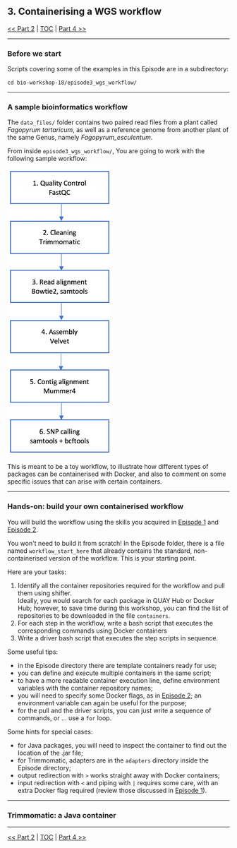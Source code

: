 ## 3. Containerising a WGS workflow

 [\<\< Part 2](https://github.com/PawseySC/bio-workshop-18/blob/master/2.fastqc.md)
 | [TOC](https://github.com/PawseySC/bio-workshop-18/blob/master/TableOfContents.md) |
 [Part 4 \>\>](https://github.com/PawseySC/bio-workshop-18/blob/master/4.hpc.md)
______

### Before we start
Scripts covering some of the examples in this Episode are in a subdirectory:

    cd bio-workshop-18/episode3_wgs_workflow/


---
### A sample bioinformatics workflow
The `data_files/` folder contains two paired read files from a plant called *Fagopyrum tartaricum*, as well as a reference genome from another plant of the same Genus, namely *Fagopyrum_esculentum*.

From inside `episode3_wgs_workflow/`, You are going to work with the following sample workflow:

![ep3_workflow_pic](episode3_wgs_workflow/workflow.png)


This is meant to be a toy workflow, to illustrate how different types of packages can be containerised with Docker, and also to comment on some specific issues that can arise with certain containers.


---
### Hands-on: build your own containerised workflow
You will build the workflow using the skills you acquired in [Episode 1](https://github.com/PawseySC/bio-workshop-18/blob/master/1.containers.md) and [Episode 2](https://github.com/PawseySC/bio-workshop-18/blob/master/2.fastqc.md).

You won't need to build it from scratch! In the Episode folder, there is a file named `workflow_start_here` that already contains the standard, non-containerised version of the workflow. This is your starting point.

Here are your tasks:
1. Identify all the container repositories required for the workflow and pull them using shifter.  
  Ideally, you would search for each package in QUAY Hub or Docker Hub; however, to save time during this workshop, you can find the list of repositories to be downloaded in the file `containers`.
2. For each step in the workflow, write a bash script that executes the corresponding commands using Docker containers
3. Write a driver bash script that executes the step scripts in sequence.

Some useful tips:
- in the Episode directory there are template containers ready for use;
- you can define and execute multiple containers in the same script;
- to have a more readable container execution line, define environment variables with the container repository names;
- you will need to specify some Docker flags, as in [Episode 2](https://github.com/PawseySC/bio-workshop-18/blob/master/2.fastqc.md); an environment variable can again be useful for the purpose;
- for the pull and the driver scripts, you can just write a sequence of commands, or ... use a `for` loop.

Some hints for special cases:
- for Java packages, you will need to inspect the container to find out the location of the .jar file;
- for Trimmomatic, adapters are in the `adapters` directory inside the Episode directory;
- output redirection with `>` works straight away with Docker containers;
- input redirection with `<` and piping with `|` requires some care, with an extra Docker flag required (review those discussed in [Episode 1](https://github.com/PawseySC/bio-workshop-18/blob/master/1.containers.md)).


---
### Trimmomatic: a Java container



______
 [\<\< Part 2](https://github.com/PawseySC/bio-workshop-18/blob/master/2.fastqc.md)
 | [TOC](https://github.com/PawseySC/bio-workshop-18/blob/master/TableOfContents.md) |
 [Part 4 \>\>](https://github.com/PawseySC/bio-workshop-18/blob/master/4.hpc.md)
